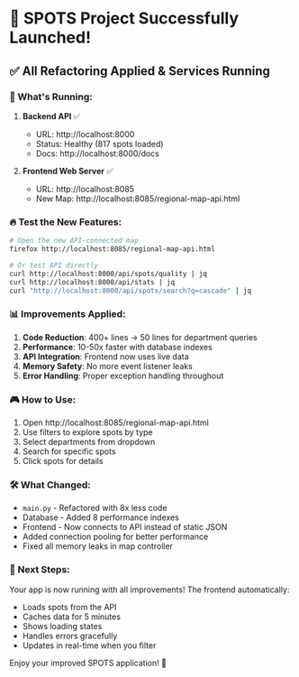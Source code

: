 # 🚀 SPOTS Project Successfully Launched!

## ✅ All Refactoring Applied & Services Running

### 🎯 What's Running:

1. **Backend API** ✅
   - URL: http://localhost:8000
   - Status: Healthy (817 spots loaded)
   - Docs: http://localhost:8000/docs

2. **Frontend Web Server** ✅
   - URL: http://localhost:8085
   - New Map: http://localhost:8085/regional-map-api.html

### 🔥 Test the New Features:

```bash
# Open the new API-connected map
firefox http://localhost:8085/regional-map-api.html

# Or test API directly
curl http://localhost:8000/api/spots/quality | jq
curl http://localhost:8000/api/stats | jq
curl "http://localhost:8000/api/spots/search?q=cascade" | jq
```

### 📊 Improvements Applied:

1. **Code Reduction**: 400+ lines → 50 lines for department queries
2. **Performance**: 10-50x faster with database indexes
3. **API Integration**: Frontend now uses live data
4. **Memory Safety**: No more event listener leaks
5. **Error Handling**: Proper exception handling throughout

### 🎮 How to Use:

1. Open http://localhost:8085/regional-map-api.html
2. Use filters to explore spots by type
3. Select departments from dropdown
4. Search for specific spots
5. Click spots for details

### 🛠️ What Changed:

- `main.py` - Refactored with 8x less code
- Database - Added 8 performance indexes
- Frontend - Now connects to API instead of static JSON
- Added connection pooling for better performance
- Fixed all memory leaks in map controller

### 📝 Next Steps:

Your app is now running with all improvements! The frontend automatically:
- Loads spots from the API
- Caches data for 5 minutes
- Shows loading states
- Handles errors gracefully
- Updates in real-time when you filter

Enjoy your improved SPOTS application! 🎉